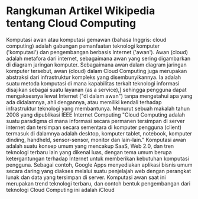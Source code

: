 # Rangkuman Artikel Wikipedia tentang Cloud Computing
Komputasi awan atau komputasi gemawan (bahasa Inggris: cloud computing) adalah gabungan pemanfaatan teknologi komputer ('komputasi') dan pengembangan berbasis Internet ('awan'). Awan (cloud) adalah metafora dari internet, sebagaimana awan yang sering digambarkan di diagram jaringan komputer. Sebagaimana awan dalam diagram jaringan komputer tersebut, awan (cloud) dalam Cloud Computing juga merupakan abstraksi dari infrastruktur kompleks yang disembunyikannya. Ia adalah suatu metoda komputasi di mana kapabilitas terkait teknologi informasi disajikan sebagai suatu layanan (as a service),] sehingga pengguna dapat mengaksesnya lewat Internet ("di dalam awan") tanpa mengetahui apa yang ada didalamnya, ahli dengannya, atau memiliki kendali terhadap infrastruktur teknologi yang membantunya. Menurut sebuah makalah tahun 2008 yang dipublikasi IEEE Internet Computing "Cloud Computing adalah suatu paradigma di mana informasi secara permanen tersimpan di server internet dan tersimpan secara sementara di komputer pengguna (client) termasuk di dalamnya adalah desktop, komputer tablet, notebook, komputer dinding, handheld, sensor-sensor, monitor dan lain-lain." 
Komputasi awan adalah suatu konsep umum yang mencakup SaaS, Web 2.0, dan tren teknologi terbaru lain yang dikenal luas, dengan tema umum berupa ketergantungan terhadap Internet untuk memberikan kebutuhan komputasi pengguna. Sebagai contoh, Google Apps menyediakan aplikasi bisnis umum secara daring yang diakses melalui suatu penjelajah web dengan perangkat lunak dan data yang tersimpan di server. Komputasi awan saat ini merupakan trend teknologi terbaru, dan contoh bentuk pengembangan dari teknologi Cloud Computing ini adalah iCloud

